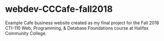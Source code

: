 # webdev-CCCafe-fall2018
Example Cafe business website created as my final project for the Fall 2018 CTI-110 Web, Programming, &amp; Database Foundations course at Halifax Community College.
